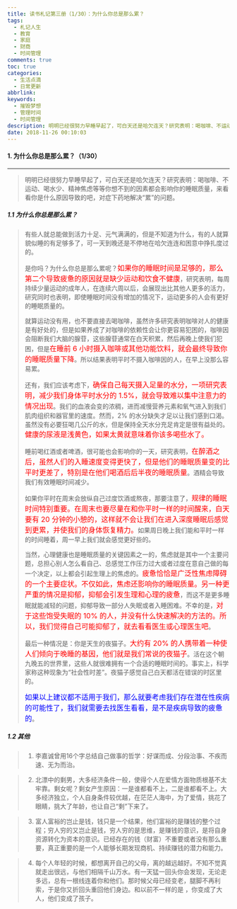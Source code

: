 ```yaml
---
title: 读书札记第三册（1/30）：为什么你总是那么累？
tags:
  - 札记人生
  - 教育
  - 家庭
  - 财商
  - 时间管理
comments: true
toc: true
categories:
  - 生活点滴
  - 日常更新
abbrlink: 
keywords:
  - 摧毁梦想
  - 管理时间
  - 时间管理
description: 明明已经很努力早睡早起了，可白天还是哈欠连天？研究表明：喝咖啡、不运动、喝水少、精神焦虑等等你想不到的因素都会影响你的睡眠质量，来看看你是什么原因导致的吧，对症下药地解决“累”的问题。
date: 2018-11-26 00:10:03
---
```

<script type="text/javascript" src="/js/src/bai.js"></script>

#### 1. 为什么你总是那么累？（1/30）
---
> 明明已经很努力早睡早起了，可白天还是哈欠连天？研究表明：喝咖啡、不运动、喝水少、精神焦虑等等你想不到的因素都会影响你的睡眠质量，来看看你是什么原因导致的吧，对症下药地解决“累”的问题。

##### 1.1 为什么你总是那么累？
> 有些人就总能做到活力十足、元气满满的，但是不知道为什么，有的人就算貌似睡的有足够多了，可一天到晚还是不停地在哈欠连连和困意中挣扎度过的。
> 
> 是你吗？为什么你总是那么累呢？<font color="red" size=3>如果你的睡眠时间是足够的，那么第二个导致疲惫的原因就是缺少运动和饮食不健康</font>，研究表明，每周持续少量运动的成年人，在连续六周以后，会展现出比其他人更多的活力，研究同时也表明，即使睡眠时间没有增加的情况下，运动更多的人会有更好的睡眠质量的。
> 
> 就算运动没有用，也不要直接去喝咖啡，虽然许多研究表明咖啡对人的健康是有好处的，但是如果养成了对咖啡的依赖性会让你更容易犯困的，咖啡因会阻断我们大脑的腺苷，这些腺苷通常在白天积累，然后再晚上使我们犯困，但是<font color="red" size=3>在睡前 6 小时摄入咖啡或其他功能饮料，就会最终导致你的睡眠质量下降</font>。所以结果表明平时不摄入咖啡因的人，在早上没那么容易累。
> 
> 还有，我们应该考虑下，<font color="red" size=3>确保自己每天摄入足量的水分，一项研究表明，减少我们身体平时水分的 1.5%，就会导致难以集中注意力的情况出现</font>。我们的血液会变的浓稠，进而减慢营养元素和氧气进入到我们肌肉组织和器官里的速度。然而，2% 的水分缺失才足以让我们感到口渴。虽然没有必要狂喝几公斤的水，但是保持全天水分充足肯定是很有益处的。<font color="red" size=3>健康的尿液是浅黄色，如果太黄就意味着你该多喝些水了。</font>
> 
> 睡前喝红酒或者啤酒，很可能也会影响你的一天，研究表明，<font color="red" size=3>在醉酒之后，虽然人们的入睡速度变得更快了，但是他们的睡眠质量变的比平时更差了，特别是在他们喝酒后后半夜的睡眠质量</font>。酒精会导致我们有效睡眠时间减少。
> 
> 如果你平时在周末会放纵自己过度饮酒或熬夜，那要注意了，<font color="red" size=3>规律的睡眠时间特别重要。在周末也要尽量在和你平时一样的时间醒来，白天要有 20 分钟的小憩的，这样就不会让我们在进入深度睡眠后感觉到更累，并使我们的身体恢复精力。</font>如果周日晚上我们能和平时一样的时间睡着，周一早上我们就会感觉更好些的。
> 
> 当然，心理健康也是睡眠质量的关键因素之一的，焦虑就是其中一个主要问题，总担心别人怎么看自己、总感觉工作压力过大或者过度在意自己做的每一个决定，以上都会引起生理上的焦虑的。<font color="red" size=3>疲惫恰恰是广泛性焦虑障碍的一个主要症状。不仅如此，焦虑还影响你的睡眠质量。另一种更严重的情况是抑郁，抑郁会引发生理和心理的疲惫</font>，而这不是更多睡眠就能减轻的问题，抑郁导致一部分人失眠或者入睡困难。不幸的是，<font color="red" size=3>对于这些饱受失眠的 10% 的人，并没有什么快速解决的方法的。所以，我们觉得自己可能抑郁了，就去看看医生或心理医生吧</font>。
> 
> 最后一种情况是：你是天生的夜猫子。<font color="red" size=3>大约有 20% 的人携带着一种使人们倾向于晚睡的基因，他们就是我们常说的夜猫子</font>。活在这个朝九晚五的世界里，这些人就很难拥有一个合适的睡眠时间的。事实上，科学家称这种现象为“社会性时差”。夜猫子感觉自己白天都活在错误的时区里的。
> 
> <font color="blue" size=3>如果以上建议都不适用于我们，那么就要考虑我们存在潜在性疾病的可能性了，我们就需要去找医生看看，是不是疾病导致的疲惫的</font>。

##### 1.2 其他
> 1. 李嘉诚曾用16个字总结自己做事的哲学：好谋而成、分段治事、不疾而速、无为而治。 

> 2. 北漂中的剩男，大多经济条件一般，使得个人在爱情方面物质根基不太牢靠。剩女呢？剩女产生原因：一是谁都看不上，二是谁都看不上。大多经济独立，个人自身条件较优越，在茫茫人海中，为了爱情，挑花了眼睛，挑大了年龄，也让自己“剩”下来了。

> 3. 富人富裕的岂止是钱，钱只是一个结果，他们富裕的是赚钱的整个过程；穷人穷的又岂止是钱，穷人穷的是思维，是赚钱的意识，是将自身资源转化为资本的意识。已经存在的钱（财富）不重要或者没有那么重要，真正重要的是一个人能够长期发现商机、持续赚钱的潜力和能力。

> 4. 每个人年轻的时候，都想离开自己的父母，离的越远越好。不知不觉真就走出很远，与他们相隔千山万水。有一天猛一回头你会发现，无论走多远，总有一根线连着你和他们。那时候父母已经变老，腿脚不再利索，于是你又折回头重回他们身边。和以前不一样的是 ，你变成了大人，他们变成了孩子。

